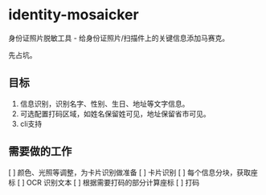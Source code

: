 # identity-mosaicker
身份证照片脱敏工具 - 给身份证照片/扫描件上的关键信息添加马赛克。

先占坑。

## 目标
1. 信息识别，识别名字、性别、生日、地址等文字信息。
2. 可选配置打码区域，如姓名保留姓可见，地址保留省市可见。
3. cli支持

## 需要做的工作
[ ] 颜色、光照等调整，为卡片识别做准备
[ ] 卡片识别
[ ] 每个信息分块，获取座标
[ ] OCR 识别文本
[ ] 根据需要打码的部分计算座标
[ ] 打码
